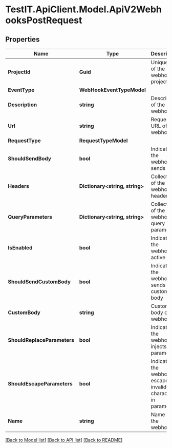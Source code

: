 # TestIT.ApiClient.Model.ApiV2WebhooksPostRequest

## Properties

Name | Type | Description | Notes
------------ | ------------- | ------------- | -------------
**ProjectId** | **Guid** | Unique ID of the webhook project | 
**EventType** | **WebHookEventTypeModel** |  | 
**Description** | **string** | Description of the webhook | [optional] 
**Url** | **string** | Request URL of the webhook | 
**RequestType** | **RequestTypeModel** |  | 
**ShouldSendBody** | **bool** | Indicates if the webhook sends body | 
**Headers** | **Dictionary&lt;string, string&gt;** | Collection of the webhook headers | 
**QueryParameters** | **Dictionary&lt;string, string&gt;** | Collection of the webhook query parameters | 
**IsEnabled** | **bool** | Indicates if the webhook is active | 
**ShouldSendCustomBody** | **bool** | Indicates if the webhook sends custom body | 
**CustomBody** | **string** | Custom body of the webhook | [optional] 
**ShouldReplaceParameters** | **bool** | Indicates if the webhook injects parameters | 
**ShouldEscapeParameters** | **bool** | Indicates if the webhook escapes invalid characters in parameters | 
**Name** | **string** | Name of the webhook | 

[[Back to Model list]](../README.md#documentation-for-models) [[Back to API list]](../README.md#documentation-for-api-endpoints) [[Back to README]](../README.md)

